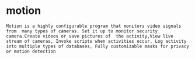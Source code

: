 # motion

``
Motion is a highly configurable program that monitors video signals from 
many types of cameras.
Set it up to monitor security camera.Create videos or save pictures of 
the activity,View live stream of cameras,
Invoke scripts when activities occur,
Log activity into multiple types of databases,
Fully customizable masks for privacy or motion detection
``

